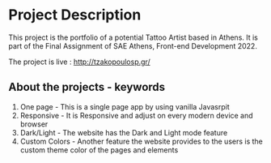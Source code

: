 # Project Description
This project is the portfolio of a potential Tattoo Artist based in Athens. It is part of the Final Assignment of SAE Athens, Front-end Development 2022.

The project is live : http://tzakopoulosp.gr/

## About the projects - keywords
1. One page       - This is a single page app by using vanilla Javasrpit
2. Responsive     - It is Responsive and adjust on every modern device and browser
3. Dark/Light     - The website has the Dark and Light mode feature
4. Custom Colors  - Another feature the website provides to the users is the custom theme color of the pages and elements
